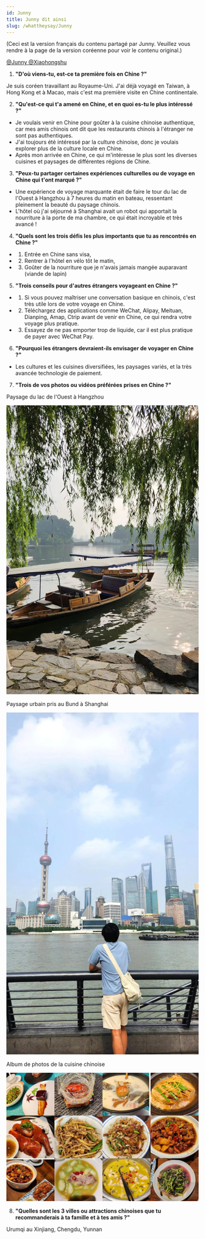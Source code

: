 ```yaml
---
id: Junny
title: Junny dit ainsi
slug: /whattheysay/Junny
---
```


(Ceci est la version français du contenu partagé par Junny. Veuillez vous rendre à la page de la version coréenne pour voir le contenu original.)

[@Junny @Xiaohongshu](https://www.xiaohongshu.com/user/profile/62e52759000000001e01c35d)

1. **"D'où viens-tu, est-ce ta première fois en Chine ?"**

Je suis coréen travaillant au Royaume-Uni. J'ai déjà voyagé en Taiwan, à Hong Kong et à Macao, mais c'est ma première visite en Chine continentale.

2. **"Qu'est-ce qui t'a amené en Chine, et en quoi es-tu le plus intéressé ?"**

- Je voulais venir en Chine pour goûter à la cuisine chinoise authentique, car mes amis chinois ont dit que les restaurants chinois à l'étranger ne sont pas authentiques.
- J'ai toujours été intéressé par la culture chinoise, donc je voulais explorer plus de la culture locale en Chine.
- Après mon arrivée en Chine, ce qui m'intéresse le plus sont les diverses cuisines et paysages de différentes régions de Chine.

3. **"Peux-tu partager certaines expériences culturelles ou de voyage en Chine qui t'ont marqué ?"**

- Une expérience de voyage marquante était de faire le tour du lac de l'Ouest à Hangzhou à 7 heures du matin en bateau, ressentant pleinement la beauté du paysage chinois.
- L'hôtel où j'ai séjourné à Shanghai avait un robot qui apportait la nourriture à la porte de ma chambre, ce qui était incroyable et très avancé !

4. **"Quels sont les trois défis les plus importants que tu as rencontrés en Chine ?"**

- 1) Entrée en Chine sans visa,
- 2) Rentrer à l'hôtel en vélo tôt le matin,
- 3) Goûter de la nourriture que je n'avais jamais mangée auparavant (viande de lapin)

5. **"Trois conseils pour d'autres étrangers voyageant en Chine ?"**

- 1) Si vous pouvez maîtriser une conversation basique en chinois, c'est très utile lors de votre voyage en Chine.
- 2) Téléchargez des applications comme WeChat, Alipay, Meituan, Dianping, Amap, Ctrip avant de venir en Chine, ce qui rendra votre voyage plus pratique.
- 3) Essayez de ne pas emporter trop de liquide, car il est plus pratique de payer avec WeChat Pay.

6. **"Pourquoi les étrangers devraient-ils envisager de voyager en Chine ?"**

- Les cultures et les cuisines diversifiées, les paysages variés, et la très avancée technologie de paiement.

7. **"Trois de vos photos ou vidéos préférées prises en Chine ?"**

Paysage du lac de l'Ouest à Hangzhou

![Junny-1](./img/Junny/Junny_1.jpg)

Paysage urbain pris au Bund à Shanghai

![Junny-2](./img/Junny/junny_2.jpg)

Album de photos de la cuisine chinoise

![Junny-3](./img/Junny/junny_3.jpg)

8. **"Quelles sont les 3 villes ou attractions chinoises que tu recommanderais à ta famille et à tes amis ?"**

Urumqi au Xinjiang, Chengdu, Yunnan